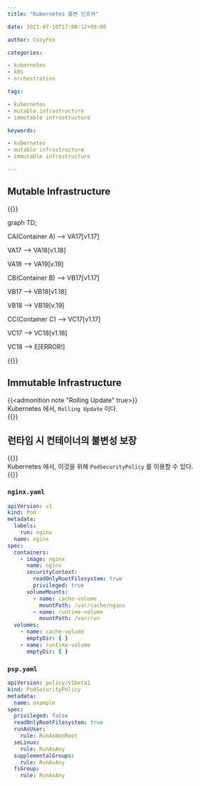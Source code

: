 ```yaml
---
title: "Kubernetes 불변 인프라"

date: 2021-07-10T17:08:12+09:00

author: CozyFex

categories:

- kubernetes
- k8s
- orchestration

tags:

- kubernetes
- mutable infrastructure
- immutable infrastructure

keywords:

- kubernetes
- mutable infrastructure
- immutable infrastructure

---
```


## Mutable Infrastructure

{{<mermaid>}}

graph TD;

CA(Container A) --> VA17[v1.17]

VA17 --> VA18[v1.18]

VA18 --> VA19[v.19]

CB(Container B) --> VB17[v1.17]

VB17 --> VB18[v1.18]

VB18 --> VB19[v.19]

CC(Container C) --> VC17[v1.17]

VC17 --> VC18[v1.18]

VC18 --> E[ERROR!]

{{</mermaid>}}

## Immutable Infrastructure

{{<admonition note "Rolling Update" true>}}  
Kubernetes 에서, `Rolling Update` 이다.  
{{</admonition>}}

## 런타임 시 컨테이너의 불변성 보장

{{<admonition note PodSecurityPolicy true>}}  
Kubernetes 에서, 이것을 위해 `PodSecurityPolicy` 를 이용할 수 있다.  
{{</admonition>}}

### `nginx.yaml`

```yaml
apiVersion: v1
kind: Pod
metadata:
  labels:
    run: nginx
  name: nginx
spec:
  containers:
    - image: nginx
      name: nginx
      securityContext:
        readOnlyRootFilesystem: true
        privileged: true
      volumeMounts:
        - name: cache-volume
          mountPath: /var/cache/nginx
        - name: runtime-volume
          mountPath: /var/run
  volumes:
    - name: cache-volume
      emptyDir: { }
    - name: runtime-volume
      emptyDir: { }
```

### `psp.yaml`

```yaml
apiVersion: policy/v1beta1
kind: PodSecurityPolicy
metadata:
  name: example
spec:
  privileged: false
  readOnlyRootFilesystem: true
  runAsUser:
    rule: RunAsNonRoot
  seLinux:
    rule: RunAsAny
  supplementalGroups:
    rule: RunAsAny
  fsGroup:
    rule: RunAsAny
```

